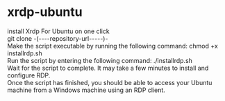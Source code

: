 # xrdp-ubuntu
install  Xrdp For Ubuntu on one click 
<br>
git clone -(----repository-url-----)-
<br>
Make the script executable by running the following command: chmod +x installrdp.sh
<br>
Run the script by entering the following command: ./installrdp.sh
<br>
Wait for the script to complete. It may take a few minutes to install and configure RDP.
<br>
Once the script has finished, you should be able to access your Ubuntu machine from a Windows machine using an RDP client.
